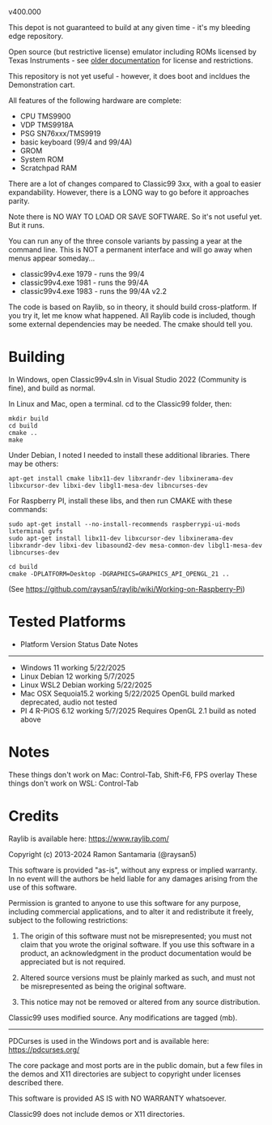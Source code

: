 v400.000

This depot is not guaranteed to build at any given time - it's my bleeding edge repository.

Open source (but restrictive license) emulator including ROMs licensed by Texas Instruments - see [older documentation](https://github.com/tursilion/classic99/raw/main/dist/Classic99%20Manual.pdf) for license and restrictions.

This repository is not yet useful - however, it does boot and incldues the Demonstration cart.

All features of the following hardware are complete:
- CPU TMS9900
- VDP TMS9918A
- PSG SN76xxx/TMS9919
- basic keyboard (99/4 and 99/4A)
- GROM
- System ROM
- Scratchpad RAM

There are a lot of changes compared to Classic99 3xx, with a goal to easier expandability. However,
there is a LONG way to go before it approaches parity.

Note there is NO WAY TO LOAD OR SAVE SOFTWARE. So it's not useful yet. But it runs.

You can run any of the three console variants by passing a year at the command line. This is NOT
a permanent interface and will go away when menus appear someday...

- classic99v4.exe 1979 - runs the 99/4
- classic99v4.exe 1981 - runs the 99/4A
- classic99v4.exe 1983 - runs the 99/4A v2.2

The code is based on Raylib, so in theory, it should build cross-platform. If you try it, let me know 
what happened. All Raylib code is included, though some external dependencies may be needed. The cmake
should tell you.

Building
========

In Windows, open Classic99v4.sln in Visual Studio 2022 (Community is fine), and build as normal.

In Linux and Mac, open a terminal. cd to the Classic99 folder, then:

    mkdir build
    cd build
    cmake ..
    make

Under Debian, I noted I needed to install these additional libraries. There may be others:

    apt-get install cmake libx11-dev libxrandr-dev libxinerama-dev libxcursor-dev libxi-dev libgl1-mesa-dev libncurses-dev
    
For Raspberry PI, install these libs, and then run CMAKE with these commands:

    sudo apt-get install --no-install-recommends raspberrypi-ui-mods lxterminal gvfs
    sudo apt-get install libx11-dev libxcursor-dev libxinerama-dev libxrandr-dev libxi-dev libasound2-dev mesa-common-dev libgl1-mesa-dev libncurses-dev

    cd build
    cmake -DPLATFORM=Desktop -DGRAPHICS=GRAPHICS_API_OPENGL_21 ..

(See https://github.com/raysan5/raylib/wiki/Working-on-Raspberry-Pi)

Tested Platforms
================

- Platform    Version     Status      Date        Notes
- -------------------------------------------------------------------------------------------------------------
- Windows     11          working     5/22/2025
- Linux       Debian 12   working     5/7/2025
- Linux       WSL2 Debian working     5/22/2025
- Mac OSX     Sequoia15.2 working     5/22/2025   OpenGL build marked deprecated, audio not tested
- PI 4	      R-PiOS 6.12 working     5/7/2025    Requires OpenGL 2.1 build as noted above

Notes
=====

These things don't work on Mac: Control-Tab, Shift-F6, FPS overlay
These things don't work on WSL: Control-Tab


Credits
=======

Raylib is available here: https://www.raylib.com/

Copyright (c) 2013-2024 Ramon Santamaria (@raysan5)

This software is provided "as-is", without any express or implied warranty. In no event 
will the authors be held liable for any damages arising from the use of this software.

Permission is granted to anyone to use this software for any purpose, including commercial 
applications, and to alter it and redistribute it freely, subject to the following restrictions:

  1. The origin of this software must not be misrepresented; you must not claim that you 
  wrote the original software. If you use this software in a product, an acknowledgment 
  in the product documentation would be appreciated but is not required.

  2. Altered source versions must be plainly marked as such, and must not be misrepresented
  as being the original software.

  3. This notice may not be removed or altered from any source distribution.

Classic99 uses modified source. Any modifications are tagged (mb).

---

PDCurses is used in the Windows port and is available here: https://pdcurses.org/

The core package and most ports are in the public domain, but a few files in the demos and X11 directories 
are subject to copyright under licenses described there.

This software is provided AS IS with NO WARRANTY whatsoever.

Classic99 does not include demos or X11 directories.
